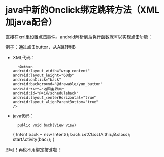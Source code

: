 java中新的Onclick绑定跳转方法（XML加java配合）
==================

直接在xml里设置点击事件。android解析到后执行函数就可以实现点击功能：

例子：通过点击button，从A跳转到B

+ XML代码：
		
		<Button 
      android:layout_width="wrap_content"
      android:layout_height="60dp"
      android:onClick="back"
      android:background="@drawable/yun_button"
      android:text="返回主界面" 
      android:id="@+id/scheduleback"
      android:layout_centerHorizontal="true"
      android:layout_alignParentBottom="true"
      />

+ java代码：

		public void back(View view)
			
	{
		Intent back = new Intent();
		back.setClass(A.this,B.class);
		startActivity(back);
	}

即可！再也不用绑定按键啦！
